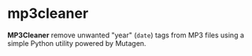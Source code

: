 # mp3cleaner
**MP3Cleaner** remove unwanted "year" (`date`) tags from MP3 files using a simple Python utility powered by Mutagen.
